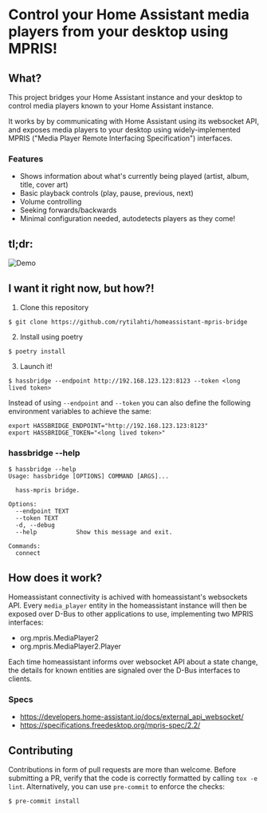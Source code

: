 # Control your Home Assistant media players from your desktop using MPRIS!

## What?

This project bridges your Home Assistant instance and your desktop to control media players known to your Home Assistant instance.

It works by by communicating with Home Assistant using its websocket API, and exposes media players to your desktop using widely-implemented MPRIS ("Media Player Remote Interfacing Specification") interfaces.

### Features

* Shows information about what's currently being played (artist, album, title, cover art)
* Basic playback controls (play, pause, previous, next)
* Volume controlling
* Seeking forwards/backwards
* Minimal configuration needed, autodetects players as they come!


## tl;dr:

![Demo](hassbridge_demo.gif)

## I want it right now, but how?!

1. Clone this repository

```
$ git clone https://github.com/rytilahti/homeassistant-mpris-bridge
```

2. Install using poetry

```
$ poetry install
```
3. Launch it!

```
$ hassbridge --endpoint http://192.168.123.123:8123 --token <long lived token>
```

Instead of using `--endpoint` and `--token` you can also define the following environment variables to achieve the same:

```
export HASSBRIDGE_ENDPOINT="http://192.168.123.123:8123"
export HASSBRIDGE_TOKEN="<long lived token>"
```

### hassbridge --help

```
$ hassbridge --help
Usage: hassbridge [OPTIONS] COMMAND [ARGS]...

  hass-mpris bridge.

Options:
  --endpoint TEXT
  --token TEXT
  -d, --debug
  --help           Show this message and exit.

Commands:
  connect

```

## How does it work?

Homeassistant connectivity is achived with homeassistant's websockets API.
Every `media_player` entity in the homeassistant instance will then be exposed over D-Bus to other applications to use, implementing two MPRIS interfaces:

* org.mpris.MediaPlayer2
* org.mpris.MediaPlayer2.Player


Each time homeassistant informs over websocket API about a state change,
the details for known entities are signaled over the D-Bus interfaces to clients.

### Specs
* https://developers.home-assistant.io/docs/external_api_websocket/
* https://specifications.freedesktop.org/mpris-spec/2.2/


## Contributing

Contributions in form of pull requests are more than welcome.
Before submitting a PR, verify that the code is correctly formatted by calling `tox -e lint`.
Alternatively, you can use `pre-commit` to enforce the checks:

```
$ pre-commit install
```
